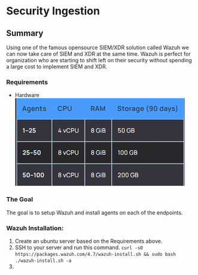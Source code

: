 # Security Ingestion

## Summary
Using one of the famous opensource SIEM/XDR solution called Wazuh we can now take care of SIEM and XDR at the same time.
Wazuh is perfect for organization who are starting to shift left on their security without spending a large cost to implement SIEM and XDR.

### Requirements
- Hardware
![Alt Text](./assets/hardware_req.png)

### The Goal
The goal is to setup Wazuh and install agents on each of the endpoints.

### Wazuh Installation:
1. Create an ubuntu server based on the Requirements above.
2. SSH to your server and run this command.
``` curl -sO https://packages.wazuh.com/4.7/wazuh-install.sh && sudo bash ./wazuh-install.sh -a ```
3. 



